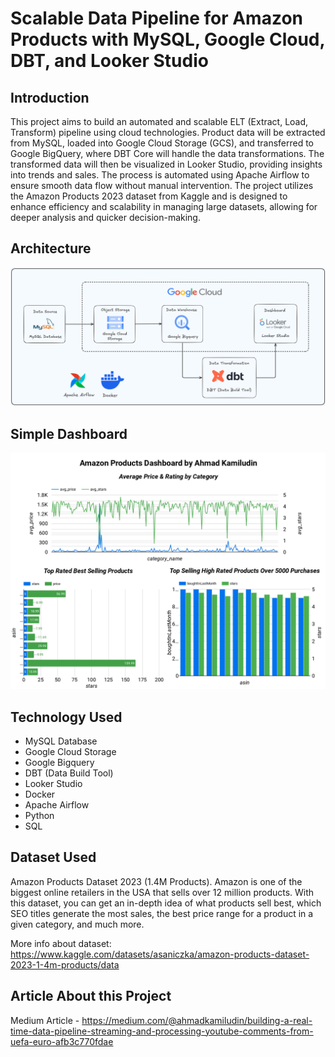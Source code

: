 # Scalable Data Pipeline for Amazon Products with MySQL, Google Cloud, DBT, and Looker Studio

## Introduction

This project aims to build an automated and scalable ELT (Extract, Load, Transform) pipeline using cloud technologies. Product data will be extracted from MySQL, loaded into Google Cloud Storage (GCS), and transferred to Google BigQuery, where DBT Core will handle the data transformations. The transformed data will then be visualized in Looker Studio, providing insights into trends and sales. The process is automated using Apache Airflow to ensure smooth data flow without manual intervention. The project utilizes the Amazon Products 2023 dataset from Kaggle and is designed to enhance efficiency and scalability in managing large datasets, allowing for deeper analysis and quicker decision-making.

## Architecture 
<img src="Diagram.png">

## Simple Dashboard
<img src="Dashboard.jpg">

## Technology Used
- MySQL Database
- Google Cloud Storage
- Google Bigquery
- DBT (Data Build Tool)
- Looker Studio
- Docker
- Apache Airflow
- Python
- SQL

## Dataset Used
Amazon Products Dataset 2023 (1.4M Products). Amazon is one of the biggest online retailers in the USA that sells over 12 million products. With this dataset, you can get an in-depth idea of what products sell best, which SEO titles generate the most sales, the best price range for a product in a given category, and much more.

More info about dataset:
https://www.kaggle.com/datasets/asaniczka/amazon-products-dataset-2023-1-4m-products/data


## Article About this Project 
Medium Article - https://medium.com/@ahmadkamiludin/building-a-real-time-data-pipeline-streaming-and-processing-youtube-comments-from-uefa-euro-afb3c770fdae